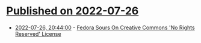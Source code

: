 # [Published on 2022-07-26](index.md)

* [2022-07-26, 20:44:00](https://linux.slashdot.org/story/22/07/26/2028205/fedora-sours-on-creative-commons-no-rights-reserved-license?utm_source=rss1.0mainlinkanon&utm_medium=feed) - [Fedora Sours On Creative Commons 'No Rights Reserved' License](https://linux.slashdot.org/story/22/07/26/2028205/fedora-sours-on-creative-commons-no-rights-reserved-license?utm_source=rss1.0mainlinkanon&utm_medium=feed)
